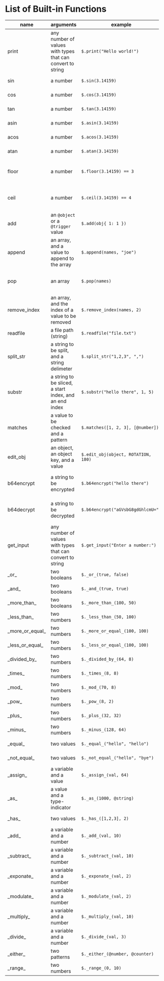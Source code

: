 # List of Built-in Functions

| name              | arguments                                                  | example                            | description                                                                                |
| ----------------- | ---------------------------------------------------------- | ---------------------------------- | ------------------------------------------------------------------------------------------ |
| print             | any number of values with types that can convert to string | `$.print("Hello world!")`          | Prints value(s) to the console                                                             |
| sin               | a number                                                   | `$.sin(3.14159)`                   | Calculates the _sin_ of an angle in radians                                                |
| cos               | a number                                                   | `$.cos(3.14159)`                   | Calculates the _cos_ of an angle in radians                                                |
| tan               | a number                                                   | `$.tan(3.14159)`                   | Calculates the _tan_ of an angle in radians                                                |
| asin              | a number                                                   | `$.asin(3.14159)`                  | Calculates the _arcsin_ of a number                                                        |
| acos              | a number                                                   | `$.acos(3.14159)`                  | Calculates the _arccos_ of a number                                                        |
| atan              | a number                                                   | `$.atan(3.14159)`                  | Calculates the _arctan_ of a number                                                        |
| floor             | a number                                                   | `$.floor(3.14159) == 3`            | Calculates the _floor_ of a number, AKA the number rounded **down** to the nearest integer |
| ceil              | a number                                                   | `$.ceil(3.14159) == 4`             | Calculates the _floor_ of a number, AKA the number rounded **up** to the nearest integer   |
| add               | an `@object` or a `@trigger` value                         | `$.add(obj{ 1: 1 })`               | Adds a Geometry Dash object or trigger to the target level                                 |
| append            | an array, and a value to append to the array               | `$.append(names, "joe")`           | Appends a value to the end of an array. You can also use `array.push(value)`               |
| pop               | an array                                                   | `$.pop(names)`                     | Removes a value from the end of an array. You can also use `array.pop()`                   |
| remove_index      | an array, and the index of a value to be removed           | `$.remove_index(names, 2)`         | Removes a specific value from an array. You can also use `array.remove(index)`             |
| readfile          | a file path (string)                                       | `$.readfile("file.txt")`           | Opens a file and returns it as a string                                                    |
| split_str         | a string to be split, and a string delimeter               | `$.split_str("1,2,3", ",")`        | Returns an array from the split string. You can also use `string.split(delimeter)`         |
| substr            | a string to be sliced, a start index, and an end index     | `$.substr("hello there", 1, 5)`    | Returns a specified part of the input string                                               |
| matches           | a value to be checked and a pattern                        | `$.matches([1, 2, 3], [@number])`  | Returns `true` if the value matches the pattern, otherwise it returns `false`              |
| edit_obj          | an object, an object key, and a value                      | `$.edit_obj(object, ROTATION, 180)`| Changes the value of an object key. You can also use `object.set(key, value)`              |
| b64encrypt        | a string to be encrypted                                   | `$.b64encrypt("hello there")`      | Returns the input string encrypted with base 64 encryption (useful for text objects)       |
| b64decrypt        | a string to be decrypted                                   | `$.b64encrypt("aGVsbG8gdGhlcmU=")` | Returns the input string decrypted from base 64 encryption (useful for text objects)       |
| get_input         | any number of values with types that can convert to string | `$.get_input("Enter a number:")`   | Prompts the user for input and returns the result as a string                              |
| \_or\_            | two booleans                                               | `$._or_(true, false)`              | Default implementation of the `\|\|` operator                                              |
| \_and\_           | two booleans                                               | `$._and_(true, true)`              | Default implementation of the `&&` operator                                                |
| \_more_than\_     | two booleans                                               | `$._more_than_(100, 50)`           | Default implementation of the `>` operator                                                 |
| \_less_than\_     | two numbers                                                | `$._less_than_(50, 100)`           | Default implementation of the `<` operator                                                 |
| \_more_or_equal\_ | two numbers                                                | `$._more_or_equal_(100, 100)`      | Default implementation of the `>=` operator                                                |
| \_less_or_equal\_ | two numbers                                                | `$._less_or_equal_(100, 100)`      | Default implementation of the `<=` operator                                                |
| \_divided_by\_    | two numbers                                                | `$._divided_by_(64, 8)`            | Default implementation of the `/` operator                                                 |
| \_times\_         | two numbers                                                | `$._times_(8, 8)`                  | Default implementation of the `*` operator                                                 |
| \_mod\_           | two numbers                                                | `$._mod_(70, 8)`                   | Default implementation of the `%` operator                                                 |
| \_pow\_           | two numbers                                                | `$._pow_(8, 2)`                    | Default implementation of the `^`/`**` operator                                            |
| \_plus\_          | two numbers                                                | `$._plus_(32, 32)`                 | Default implementation of the `+` operator                                                 |
| \_minus\_         | two numbers                                                | `$._minus_(128, 64)`               | Default implementation of the `-` operator                                                 |
| \_equal\_         | two values                                                 | `$._equal_("hello", "hello")`      | Default implementation of the `==` operator                                                |
| \_not_equal\_     | two values                                                 | `$._not_equal_("hello", "bye")`    | Default implementation of the `!=` operator                                                |
| \_assign\_        | a variable and a value                                     | `$._assign_(val, 64)`              | Default implementation of the `=` operator                                                 |
| \_as\_            | a value and a type-indicator                               | `$._as_(1000, @string)`            | Default implementation of the `as` operator                                                |
| \_has\_           | two values                                                 | `$._has_([1,2,3], 2)`              | Default implementation of the `has` operator                                               |
| \_add\_           | a variable and a number                                    | `$._add_(val, 10)`                 | Default implementation of the `+=` operator                                                |
| \_subtract\_      | a variable and a number                                    | `$._subtract_(val, 10)`            | Default implementation of the `-=` operator                                                |
| \_exponate\_      | a variable and a number                                    | `$._exponate_(val, 2)`             | Default implementation of the `^=` operator                                                |
| \_modulate\_      | a variable and a number                                    | `$._modulate_(val, 2)`             | Default implementation of the `%=` operator                                                |
| \_multiply\_      | a variable and a number                                    | `$._multiply_(val, 10)`            | Default implementation of the `*=` operator                                                |
| \_divide\_        | a variable and a number                                    | `$._divide_(val, 3)`               | Default implementation of the `/=` operator                                                |
| \_either\_        | two patterns                                               | `$._either_(@number, @counter)`    | Default implementation of the `\|` operator                                                |
| \_range\_         | two numbers                                                | `$._range_(0, 10)`                 | Default implementation of the `..` operator                                                |
